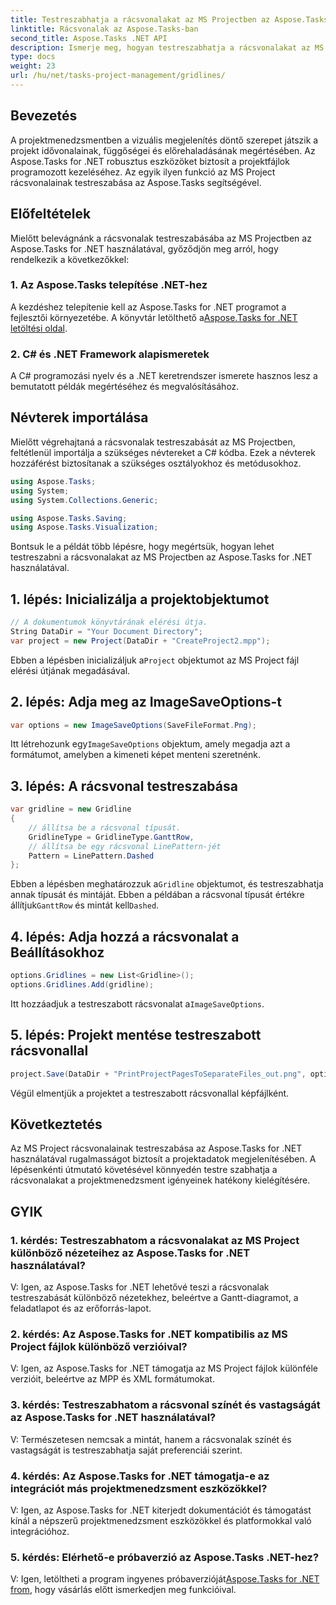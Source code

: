 ```yaml
---
title: Testreszabhatja a rácsvonalakat az MS Projectben az Aspose.Tasks számára
linktitle: Rácsvonalak az Aspose.Tasks-ban
second_title: Aspose.Tasks .NET API
description: Ismerje meg, hogyan testreszabhatja a rácsvonalakat az MS Projectben az Aspose.Tasks for .NET használatával. Egyszerűen követhető lépésekkel javíthatja projektjeit és kezelését.
type: docs
weight: 23
url: /hu/net/tasks-project-management/gridlines/
---
```

## Bevezetés

A projektmenedzsmentben a vizuális megjelenítés döntő szerepet játszik a projekt idővonalainak, függőségei és előrehaladásának megértésében. Az Aspose.Tasks for .NET robusztus eszközöket biztosít a projektfájlok programozott kezeléséhez. Az egyik ilyen funkció az MS Project rácsvonalainak testreszabása az Aspose.Tasks segítségével.

## Előfeltételek

Mielőtt belevágnánk a rácsvonalak testreszabásába az MS Projectben az Aspose.Tasks for .NET használatával, győződjön meg arról, hogy rendelkezik a következőkkel:

### 1. Az Aspose.Tasks telepítése .NET-hez

 A kezdéshez telepítenie kell az Aspose.Tasks for .NET programot a fejlesztői környezetébe. A könyvtár letölthető a[Aspose.Tasks for .NET letöltési oldal](https://releases.aspose.com/tasks/net/).

### 2. C# és .NET Framework alapismeretek

A C# programozási nyelv és a .NET keretrendszer ismerete hasznos lesz a bemutatott példák megértéséhez és megvalósításához.

## Névterek importálása

Mielőtt végrehajtaná a rácsvonalak testreszabását az MS Projectben, feltétlenül importálja a szükséges névtereket a C# kódba. Ezek a névterek hozzáférést biztosítanak a szükséges osztályokhoz és metódusokhoz.

```csharp
using Aspose.Tasks;
using System;
using System.Collections.Generic;

using Aspose.Tasks.Saving;
using Aspose.Tasks.Visualization;

```

Bontsuk le a példát több lépésre, hogy megértsük, hogyan lehet testreszabni a rácsvonalakat az MS Projectben az Aspose.Tasks for .NET használatával.

## 1. lépés: Inicializálja a projektobjektumot

```csharp
// A dokumentumok könyvtárának elérési útja.
String DataDir = "Your Document Directory";
var project = new Project(DataDir + "CreateProject2.mpp");
```

 Ebben a lépésben inicializáljuk a`Project` objektumot az MS Project fájl elérési útjának megadásával.

## 2. lépés: Adja meg az ImageSaveOptions-t

```csharp
var options = new ImageSaveOptions(SaveFileFormat.Png);
```

 Itt létrehozunk egy`ImageSaveOptions` objektum, amely megadja azt a formátumot, amelyben a kimeneti képet menteni szeretnénk.

## 3. lépés: A rácsvonal testreszabása

```csharp
var gridline = new Gridline
{
	// állítsa be a rácsvonal típusát.
	GridlineType = GridlineType.GanttRow, 
	// állítsa be egy rácsvonal LinePattern-jét
	Pattern = LinePattern.Dashed
};
```

 Ebben a lépésben meghatározzuk a`Gridline` objektumot, és testreszabhatja annak típusát és mintáját. Ebben a példában a rácsvonal típusát értékre állítjuk`GanttRow` és mintát kell`Dashed`.

## 4. lépés: Adja hozzá a rácsvonalat a Beállításokhoz

```csharp
options.Gridlines = new List<Gridline>();
options.Gridlines.Add(gridline);
```

 Itt hozzáadjuk a testreszabott rácsvonalat a`ImageSaveOptions`.

## 5. lépés: Projekt mentése testreszabott rácsvonallal

```csharp
project.Save(DataDir + "PrintProjectPagesToSeparateFiles_out.png", options);
```

Végül elmentjük a projektet a testreszabott rácsvonallal képfájlként.

## Következtetés

Az MS Project rácsvonalainak testreszabása az Aspose.Tasks for .NET használatával rugalmasságot biztosít a projektadatok megjelenítésében. A lépésenkénti útmutató követésével könnyedén testre szabhatja a rácsvonalakat a projektmenedzsment igényeinek hatékony kielégítésére.

## GYIK

### 1. kérdés: Testreszabhatom a rácsvonalakat az MS Project különböző nézeteihez az Aspose.Tasks for .NET használatával?

V: Igen, az Aspose.Tasks for .NET lehetővé teszi a rácsvonalak testreszabását különböző nézetekhez, beleértve a Gantt-diagramot, a feladatlapot és az erőforrás-lapot.

### 2. kérdés: Az Aspose.Tasks for .NET kompatibilis az MS Project fájlok különböző verzióival?

V: Igen, az Aspose.Tasks for .NET támogatja az MS Project fájlok különféle verzióit, beleértve az MPP és XML formátumokat.

### 3. kérdés: Testreszabhatom a rácsvonal színét és vastagságát az Aspose.Tasks for .NET használatával?

V: Természetesen nemcsak a mintát, hanem a rácsvonalak színét és vastagságát is testreszabhatja saját preferenciái szerint.

### 4. kérdés: Az Aspose.Tasks for .NET támogatja-e az integrációt más projektmenedzsment eszközökkel?

V: Igen, az Aspose.Tasks for .NET kiterjedt dokumentációt és támogatást kínál a népszerű projektmenedzsment eszközökkel és platformokkal való integrációhoz.

### 5. kérdés: Elérhető-e próbaverzió az Aspose.Tasks .NET-hez?

 V: Igen, letöltheti a program ingyenes próbaverzióját[Aspose.Tasks for .NET from](https://forum.aspose.com/c/tasks/15), hogy vásárlás előtt ismerkedjen meg funkcióival.